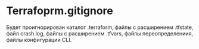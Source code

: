 # Terrafoprm.gitignore
Будет проигнорирован каталог .terraform, файлы с расширением .tfstate, файл crash.log, файлы с расширением .tfvars, файлы переопределениия, файлы конфигурации CLI.